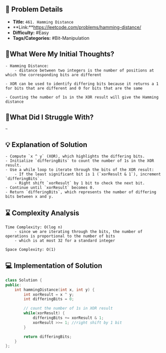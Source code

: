 ## 📝 Problem Details

- **Title:** `461. Hamming Distance`
- **Link:**https://leetcode.com/problems/hamming-distance/
- **Difficulty:** #Easy 
- **Tags/Categories:** #Bit-Manipulation 

## 💭What Were My Initial Thoughts?

```
- Hamming Distance: 
	- distance between two integers is the number of positions at which the corresponding bits are different

- XOR can be used to identify differing bits because it returns a 1 for bits that are different and 0 for bits that are the same 

- Counting the number of 1s in the XOR result will give the Hamming distance
```

## 🤔What Did I Struggle With?

```
~
```

## 💡 Explanation of Solution

```
- Compute `x ^ y` (XOR), which highlights the differing bits.
- Initialize `differingBits` to count the number of 1s in the XOR result.
- Use a while loop to iterate through the bits of the XOR result:
    - If the least significant bit is 1 (`xorResult & 1`), increment `differingBits`.
    - Right shift `xorResult` by 1 bit to check the next bit.
- Continue until `xorResult` becomes 0.
- Return `differingBits`, which represents the number of differing bits between x and y.
```

## ⌛ Complexity Analysis

```
Time Complexity: O(log n)
	- since we are iterating through the bits, the number of operations is proportional to the number of bits
	- which is at most 32 for a standard integer

Space Complexity: O(1)
```

## 💻 Implementation of Solution

```cpp
class Solution {
public:
    int hammingDistance(int x, int y) {
        int xorResult = x ^ y;
        int differingBits = 0;

        // count the number of 1s in XOR result
        while(xorResult) {
            differingBits += xorResult & 1;
            xorResult >>= 1; //right shift by 1 bit
        }

        return differingBits;
    }
};
```